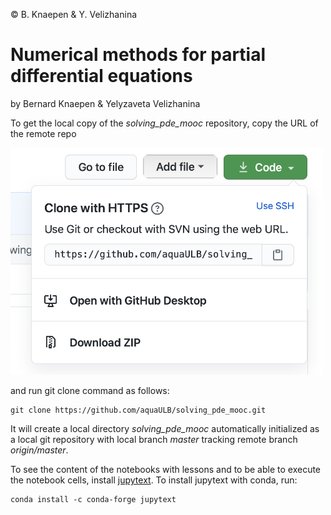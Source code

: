 © B. Knaepen & Y. Velizhanina</span>

# Numerical methods for partial differential equations

by Bernard Knaepen & Yelyzaveta Velizhanina

To get the local copy of the *solving_pde_mooc* repository, copy the URL of the remote repo 

<img src="./notebooks/figures/cloneRepo.png" width="500">

and run git clone command as follows:

    git clone https://github.com/aquaULB/solving_pde_mooc.git

It will create a local directory *solving_pde_mooc* automatically initialized as a local git repository with local branch *master* tracking remote branch *origin/master*.

To see the content of the notebooks with lessons and to be able to execute the notebook cells, install [jupytext][1]. To install jupytext with conda, run:

    conda install -c conda-forge jupytext


[1]: <https://jupytext.readthedocs.io/en/latest/> "jupytext"
